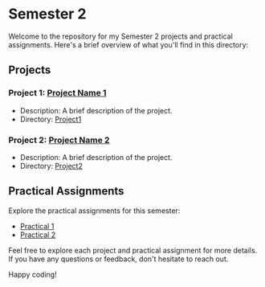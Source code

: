 # Semester 2

Welcome to the repository for my Semester 2 projects and practical assignments. Here's a brief overview of what you'll find in this directory:

## Projects

### Project 1: [Project Name 1](./Project1/README.md)
- Description: A brief description of the project.
- Directory: [Project1](./Project1)

### Project 2: [Project Name 2](./Project2/README.md)
- Description: A brief description of the project.
- Directory: [Project2](./Project2)

## Practical Assignments

Explore the practical assignments for this semester:

- [Practical 1](./PracticalAssignments/Practical1/README.md)
- [Practical 2](./PracticalAssignments/Practical2/README.md)

Feel free to explore each project and practical assignment for more details. If you have any questions or feedback, don't hesitate to reach out.

Happy coding!